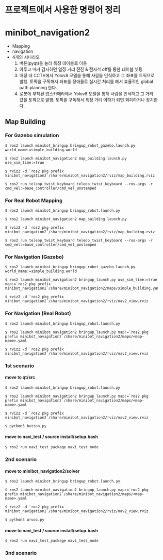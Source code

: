 # 프로젝트에서 사용한 명령어 정리

# minibot_navigation2
 - Mapping
 - navigation
 - 4개의 시나리오
   1. 버튼(pyqt)을 눌러 특정 테이블로 이동
   2. 아루코 마커 감지하면 일정 거리 전진 & 전자석 off를 통한 테이블 셋팅
   3. 매장 내 CCTV에서 Yolov8 모델을 통해 사람을 인식하고 그 좌표를 토픽으로 발행. 토픽을 구독해서 좌표를 장애물로 실시간 처리를 해서 효율적인 global path planning 한다.
   4. 로봇에 부착된 뎁스카메라에서 Yolov8 모델을 통해 사람을 인식하고 그 거리 값을 토픽으로 발행. 토픽을 구독해서 특정 거리 이하가 되면 회피하거나 정지한다.   

## Map Building

### For Gazebo simulation
```shell
$ ros2 launch minibot_bringup bringup_robot_gazebo.launch.py world_name:=simple_building.world
```
```shell
$ ros2 launch minibot_navigation2 map_building.launch.py use_sim_time:=true
```
```shell
$ rviz2 -d `ros2 pkg prefix minibot_navigation2`/share/minibot_navigation2/rviz/map_building.rviz
```
```shell
$ ros2 run teleop_twist_keyboard teleop_twist_keyboard --ros-args -r cmd_vel:=base_controller/cmd_vel_unstamped
```

### For Real Robot Mapping
```shell
$ ros2 launch minibot_bringup bringup_robot.launch.py
```
```shell
$ ros2 launch minibot_navigation2 map_building.launch.py
```
```shell
$ rviz2 -d `ros2 pkg prefix minibot_navigation2`/share/minibot_navigation2/rviz/map_building.rviz
```
```shell
$ ros2 run teleop_twist_keyboard teleop_twist_keyboard --ros-args -r cmd_vel:=base_controller/cmd_vel_unstamped
```


### For Navigation (Gazebo)
```shell
$ ros2 launch minibot_bringup bringup_robot_gazebo.launch.py world_name:=simple_building.world
```
```shell
$ ros2 launch minibot_navigation2 bringup_launch.py use_sim_time:=true map:=`ros2 pkg prefix minibot_navigation2`/share/minibot_navigation2/maps/simple_building.yaml
```
```shell
$ rviz2 -d `ros2 pkg prefix minibot_navigation2`/share/minibot_navigation2/rviz/nav2_view.rviz
```


### For Navigation (Real Robot)
```shell
$ ros2 launch minibot_bringup bringup_robot.launch.py
```
```shell
$ ros2 launch minibot_navigation2 bringup_launch.py map:=`ros2 pkg prefix minibot_navigation2`/share/minibot_navigation2/maps/<map-name>.yaml
```
```shell
$ rviz2 -d `ros2 pkg prefix minibot_navigation2`/share/minibot_navigation2/rviz/nav2_view.rviz
```

### 1st scenario
#### move to qt/src
```shell
$ ros2 launch minibot_bringup bringup_robot.launch.py
```
```shell
$ ros2 launch minibot_navigation2 bringup_launch.py map:=`ros2 pkg prefix minibot_navigation2`/share/minibot_navigation2/maps/<map-name>.yaml
```
```shell
$ rviz2 -d `ros2 pkg prefix minibot_navigation2`/share/minibot_navigation2/rviz/nav2_view.rviz
```
```shell
$ python3 button.py
```
#### move to navi_test  / source install/setup.bash
```shell
$ ros2 run navi_test_package navi_test_node
```

### 2nd scenario
#### move to minibot_navigation2/solver
```shell
$ ros2 launch minibot_bringup bringup_robot.launch.py
```
```shell
$ ros2 launch minibot_navigation2 bringup_launch.py map:=`ros2 pkg prefix minibot_navigation2`/share/minibot_navigation2/maps/<map-name>.yaml
```
```shell
$ rviz2 -d `ros2 pkg prefix minibot_navigation2`/share/minibot_navigation2/rviz/nav2_view.rviz
```
```shell
$ python3 aruco.py
```
#### move to navi_test  / source install/setup.bash
```shell
$ ros2 run navi_test_package navi_test_node
```

### 3nd scenario


